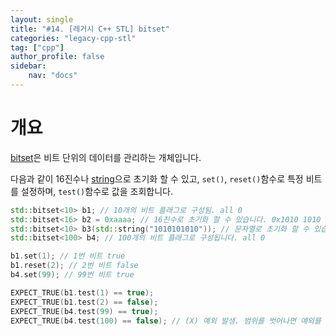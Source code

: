 ```yaml
---
layout: single
title: "#14. [레거시 C++ STL] bitset"
categories: "legacy-cpp-stl"
tag: ["cpp"]
author_profile: false
sidebar: 
    nav: "docs"
---
```


# 개요

[bitset](https://tango1202.github.io/legacy-cpp-stl/legacy-cpp-stl-bitset/)은 비트 단위의 데이터를 관리하는 개체입니다.

다음과 같이 16진수나 [string](https://tango1202.github.io/legacy-cpp-stl/legacy-cpp-stl-string/)으로 초기화 할 수 있고, `set()`, `reset()`함수로 특정 비트를 설정하며, `test()`함수로 값을 조회합니다.

```cpp
std::bitset<10> b1; // 10개의 비트 플래그로 구성됨. all 0 
std::bitset<16> b2 = 0xaaaa; // 16진수로 초기화 할 수 있습니다. 0x1010 1010 1010 1010 
std::bitset<10> b3(std::string("1010101010")); // 문자열로 초기화 할 수 있습니다. 0x1010 1010 10 
std::bitset<100> b4; // 100개의 비트 플래그로 구성됩니다. all 0

b1.set(1); // 1번 비트 true 
b1.reset(2); // 2번 비트 false
b4.set(99); // 99번 비트 true

EXPECT_TRUE(b1.test(1) == true);
EXPECT_TRUE(b1.test(2) == false);
EXPECT_TRUE(b4.test(99) == true);
EXPECT_TRUE(b4.test(100) == false); // (X) 예외 발생. 범위를 벗어나면 예외를 발생합니다.
```


